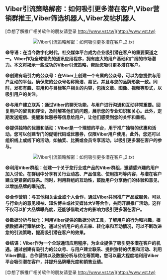 ## **Viber引流策略解密：如何吸引更多潜在客户,Viber营销群推王,Viber筛选机器人,Viber发帖机器人**

[😍想了解推广相关软件的朋友请登录 http://www.vst.tw](http://www.vst.tw)

 <center><img src="https://vst.tw/MP4/tuiguang/png/2.png" alt="Viber引流策略解密：如何吸引更多潜在客户_2.txt"></center>

**😄导语：在当今数字化时代，社交媒体平台成为企业吸引潜在客户的重要渠道之一。Viber作为全球领先的通讯应用程序，拥有庞大的用户基础和广阔的市场潜力。本文将揭示一些成功的Viber引流策略，帮助您吸引更多潜在客户。**

**😄创建有吸引力的公众号：在Viber上创建一个专属的公众号，可以为您提供与用户互动的平台。确保您的公众号名称简洁、易记，并且与您的品牌形象一致。同时，发布有趣、实用和与目标客户相关的内容，包括文章、图像、视频等形式，以吸引用户的关注。**

**😄与用户建立联系：通过Viber的聊天功能，与用户进行沟通和互动非常重要。回复用户的留言和评论，及时解答他们的问题，展示您的专业知识和关心。此外，定期发送短信、提醒和优惠券等信息给用户，让他们感受到您的关怀和重视。**

**😄提供独特的优惠和活动：Viber是一个理想的平台，用于推广独特的优惠和活动。您可以创建专门的促销代码或优惠券，仅限Viber用户使用。此外，您还可以组织线上或线下的活动，如抽奖、比赛或会员专享活动，以吸引更多潜在客户的参与。**

 <center><img src="https://vst.tw/MP4/tuiguang/png/0.png" alt="Viber引流策略解密：如何吸引更多潜在客户_2.txt"></center>

**😄利用Viber群组：创建一个关于您行业或产品的Viber群组，邀请感兴趣的用户加入讨论。在群组中分享有关行业动态、产品信息、使用技巧等内容，与潜在客户建立更紧密的联系。同时，利用群组的互动性，鼓励用户分享他们的体验和意见，以增加品牌的曝光度。**

**😄合作营销：与其他相关企业或个人合作，通过Viber共同推广产品或服务。可以与行业内的意见领袖、知名博主或社交媒体大V等合作，共同开展推广活动。这样不仅可以扩大品牌曝光度，还能够借助对方的影响力吸引更多潜在客户。**

**😄数据分析与优化：利用Viber提供的数据分析工具，了解用户的行为和兴趣，根据数据进行策略优化。通过分析用户的点击率、转化率和互动情况，可以不断改进您的引流策略，提高吸引潜在客户的效果。**

**😄结语：Viber作为一个全球通讯应用程序，为企业提供了吸引更多潜在客户的机遇。通过创建有吸引力的公众号、与用户建立联系、提供独特的优惠和活动、利用Viber群组、合作营销以及数据分析与优化等策略，您可以最大程度地利用Viber平台吸引潜在客户，并提升品牌曝光度和销售业绩。**

[😍想了解推广相关软件的朋友请登录 http://www.vst.tw](http://www.vst.tw)




